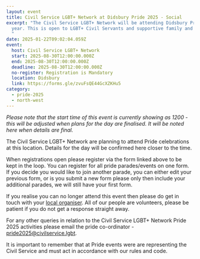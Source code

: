 ```yaml
---
layout: event
title: Civil Service LGBT+ Network at Didsbury Pride 2025 - Social
excerpt: "The Civil Service LGBT+ Network will be attending Didsbury Pride this
  year. This is open to LGBT+ Civil Servants and supportive family and friends.
  "
date: 2025-01-22T09:02:04.059Z
event:
  host: Civil Service LGBT+ Network
  start: 2025-08-30T12:00:00.000Z
  end: 2025-08-30T12:00:00.000Z
  deadline: 2025-08-30T12:00:00.000Z
  no-register: Registration is Mandatory
  location: Didsbury
  link: https://forms.gle/zvuFsQE44GcXZKHu5
category:
  - pride-2025
  - north-west
---
```

*P﻿lease note that the start time of this event is currently showing as 1200 - this will be adjusted when plans for the day are finalised. It will be noted here when details are final.*

The Civil Service LGBT+ Network are planning to attend Pride celebrations at this location. Details for the day will be confirmed here closer to the time. 

When registrations open please register via the form linked above to be kept in the loop. You can register for all pride parades/events on one form. If you decide you would like to join another parade, you can either edit your previous form, or is you submit a new form please only then include your additional parades, we will still have your first form.

I﻿f you realise you can no longer attend this event then please do get in touch with your [local organiser](https://www.civilservice.lgbt/team/). All of our people are volunteers, please be patient if you do not get a response straight away. 

F﻿or any other queries in relation to the Civil Service LGBT+ Network Pride 2025 activities please email the pride co-ordinator - [pride2025@civilservice.lgbt](mailto:pride2025@civilservice.lgbt).

I﻿t is important to remember that at Pride events were are representing the Civil Service and must act in accordance with our rules and code.
